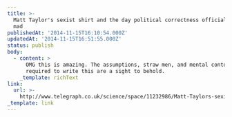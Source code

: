 ```yaml
---
title: >-
  Matt Taylor's sexist shirt and the day political correctness officially went
  mad
publishedAt: '2014-11-15T16:10:54.000Z'
updatedAt: '2014-11-15T16:51:55.000Z'
status: publish
body:
  - content: >
      OMG this is amazing. The assumptions, straw men, and mental contortions
      required to write this are a sight to behold.
    _template: richText
link:
  url: >-
    http://www.telegraph.co.uk/science/space/11232986/Matt-Taylors-sexist-shirt-and-the-day-political-correctness-officially-went-mad.html
_template: link
---
```


